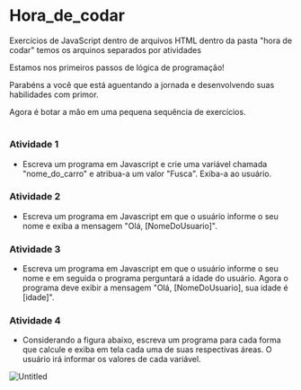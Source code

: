 # Hora_de_codar
Exercícios de JavaScript dentro de arquivos HTML  dentro da pasta "hora de codar" temos os arquinos separados por atividades

Estamos nos primeiros passos de lógica de programação!

Parabéns a você que está aguentando a jornada e desenvolvendo suas habilidades com primor. 

Agora é botar a mão em uma pequena sequência de exercícios. 

#

### Atividade 1 

-  Escreva um programa em Javascript e crie uma variável chamada "nome_do_carro" e atribua-a um valor "Fusca". Exiba-a ao usuário.

### Atividade 2

- Escreva um programa em Javascript em que o usuário informe o seu nome e exiba a mensagem "Olá, [NomeDoUsuario]".

### Atividade 3

- Escreva um programa em Javascript em que o usuário informe o seu nome e em seguida o programa perguntará a idade do usuário. Agora o programa deve exibir a mensagem "Olá, [NomeDoUsuario], sua idade é [idade]".

### Atividade 4

- Considerando a figura abaixo, escreva um programa para cada forma que calcule e exiba em tela cada uma de suas respectivas áreas. O usuário irá informar os valores de cada variável.

![Untitled](https://github.com/CamillySantos/Hora_de_codar/assets/105953740/31949d10-db88-47ed-91e2-84a76e2df10b)


